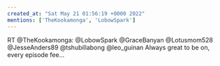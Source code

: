 ```yaml
---
created_at: "Sat May 21 01:56:19 +0000 2022"
mentions: ['TheKookamonga', 'LobowSpark']
---
```


RT @TheKookamonga: @LobowSpark @GraceBanyan @Lotusmom528 @JesseAnders89 @tshubillabong @leo_guinan Always great to be on, every episode fee…